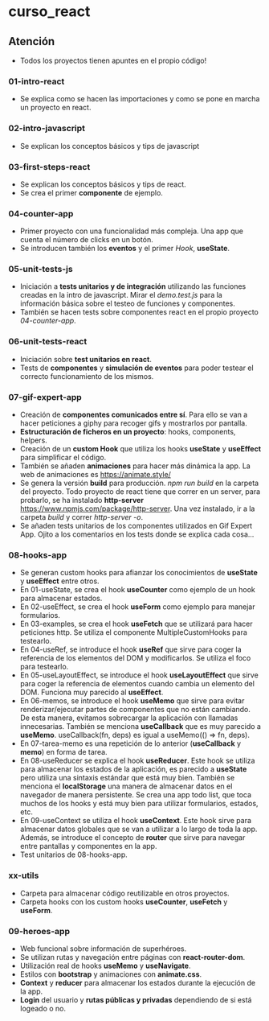 # curso_react

## Atención

* Todos los proyectos tienen apuntes en el propio código!

### 01-intro-react

* Se explica como se hacen las importaciones y como se pone en marcha un proyecto en react.

### 02-intro-javascript

* Se explican los conceptos básicos y tips de javascript

### 03-first-steps-react

* Se explican los conceptos básicos y tips de react.
* Se crea el primer __componente__ de ejemplo.

### 04-counter-app

* Primer proyecto con una funcionalidad más compleja. Una app que cuenta el número de clicks en un botón.
* Se introducen también los __eventos__ y el primer *Hook*, __useState__.

### 05-unit-tests-js

* Iniciación a __tests unitarios y de integración__ utilizando las funciones creadas en la intro de javascript. Mirar el *demo.test.js* para la información básica sobre el testeo de funciones y componentes.
* También se hacen tests sobre componentes react en el propio proyecto *04-counter-app*.

### 06-unit-tests-react

* Iniciación sobre __test unitarios en react__.
* Tests de __componentes__ y __simulación de eventos__ para poder testear el correcto funcionamiento de los mismos.

### 07-gif-expert-app

* Creación de __componentes comunicados entre sí__. Para ello se van a hacer peticiones a giphy para recoger gifs y mostrarlos por pantalla.
* __Estructuración de ficheros en un proyecto__: hooks, components, helpers.
* Creación de un __custom Hook__ que utiliza los hooks __useState__ y __useEffect__ para simplificar el código.
* También se añaden __animaciones__ para hacer más dinámica la app. La web de animaciones es <https://animate.style/>
* Se genera la versión __build__ para producción. *npm run build* en la carpeta del proyecto. Todo proyecto de react tiene que correr en un server, para probarlo, se ha instalado __http-server__ <https://www.npmjs.com/package/http-server>. Una vez instalado, ir a la carpeta *build* y correr *http-server -o*.
* Se añaden tests unitarios de los componentes utilizados en Gif Expert App. Ojito a los comentarios en los tests donde se explica cada cosa...

### 08-hooks-app

* Se generan custom hooks para afianzar los conocimientos de __useState__ y __useEffect__ entre otros.
* En 01-useState, se crea el hook __useCounter__ como ejemplo de un hook para almacenar estados.
* En 02-useEffect, se crea el hook __useForm__ como ejemplo para manejar formularios.
* En 03-examples, se crea el hook __useFetch__ que se utilizará para hacer peticiones http. Se utiliza el componente MultipleCustomHooks para testearlo.
* En 04-useRef, se introduce el hook __useRef__ que sirve para coger la referencia de los elementos del DOM y modificarlos. Se utiliza el foco para testearlo.
* En 05-useLayoutEffect, se introduce el hook __useLayoutEffect__ que sirve para coger la referencia de elementos cuando cambia un elemento del DOM. Funciona muy parecido al __useEffect__.
* En 06-memos, se introduce el hook __useMemo__ que sirve para evitar renderizar/ejecutar partes de componentes que no están cambiando. De esta manera, evitamos sobrecargar la aplicación con llamadas innecesarias. También se menciona __useCallback__ que es muy parecido a __useMemo__. useCallback(fn, deps) es igual a useMemo(() => fn, deps).
* En 07-tarea-memo es una repetición de lo anterior (__useCallback__ y __memo__) en forma de tarea.
* En 08-useReducer se explica el hook __useReducer__. Este hook se utiliza para almacenar los estados de la aplicación, es parecido a __useState__ pero utiliza una sintaxis estándar que está muy bien. También se menciona el __localStorage__ una manera de almacenar datos en el navegador de manera persistente. Se crea una app todo list, que toca muchos de los hooks y está muy bien para utilizar formularios, estados, etc.
* En 09-useContext se utiliza el hook __useContext__. Este hook sirve para almacenar datos globales que se van a utilizar a lo largo de toda la app. Además, se introduce el concepto de __router__ que sirve para navegar entre pantallas y componentes en la app.
* Test unitarios de 08-hooks-app.

### xx-utils

* Carpeta para almacenar código reutilizable en otros proyectos.
* Carpeta hooks con los custom hooks __useCounter__, __useFetch__ y __useForm__.

### 09-heroes-app

* Web funcional sobre información de superhéroes.
* Se utilizan rutas y navegación entre páginas con __react-router-dom__.
* Utilización real de hooks __useMemo__ y __useNavigate__.
* Estilos con __bootstrap__ y animaciones con __animate.css__.
* __Context__ y __reducer__ para almacenar los estados durante la ejecución de la app.
* __Login__ del usuario y __rutas públicas y privadas__ dependiendo de si está logeado o no.

